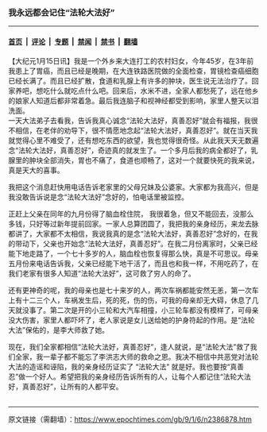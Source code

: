 ### 我永远都会记住“法轮大法好”

---

#### [首页](../../../..?n2386878) &nbsp;|&nbsp; [评论](../../../../../epoch-comment?n2386878) &nbsp;|&nbsp; [专题](../../../../../epoch-special?n2386878) &nbsp;|&nbsp; [禁闻](../../../../../epoch-news?n2386878) &nbsp;|&nbsp; [禁书](../../../../../books?n2386878) &nbsp;|&nbsp; [翻墙](https://github.com/gfw-breaker/nogfw/blob/master/README.md?n2386878)


<div class="post_content" id="artbody" itemprop="articleBody">
 <!-- article content begin -->
 <p>
  【大纪元1月15日讯】我是一个外乡来大连打工的农村妇女，今年45岁，在3年前我患上了胃癌，而且已经是晚期，在大连铁路医院做的全面检查，胃镜检查癌细胞已经长满了。而且已经扩散，食道和乳腺上有许多的肿块，医生说无法治疗了。回家养吧，想吃什么就吃点什么吧。回来后，水米不进，全家人都愁死了，远在他乡的娘家人知道后都非常着急。最后我连脑子和视神经都受到影响，家里人整天以泪洗面。
  <br/>
  一天大法弟子去看我，告诉我真心诚念“法轮大法好，真善忍好”就会有福报，我很不相信，在老伴的劝导下，很不情愿地念起“法轮大法好，真善忍好”。就在当天我就觉得心里不难受了，还有想吃东西的欲望，我也觉得很奇怪。从此我天天无数遍念“法轮大法好，真善忍好”，奇迹真的就发生了。一个多月后我的病全都好了，乳腺里的肿块全部消失，胃也不痛了，食道也顺畅了，这对一个就要快死的我来说，真是天大的喜事。
 </p>
 <p>
  我把这个消息赶快用电话告诉老家里的父母兄妹及公婆家。大家都为我高兴，但是我没敢告诉说是念“法轮大法好”念好的，怕电话里被监控。
 </p>
 <p>
  正赶上父亲在同年的九月份得了脑血栓住院， 我很着急，但又不能回去，没那么多钱，只好等过新年提前回家。一家人总算团圆了，我把我的亲身经历，来龙去脉都讲了，大家都不太相信，我说我真的是念“法轮大法好，真善忍好”念好的，在我的带动下，父亲也开始念“法轮大法好，真善忍好”。在我二月份离家时，父亲已经能下地走路了，一个七十多岁的人，脑血栓也恢复得那么快，真是不可思议。母亲五月份来电话告诉我，父亲已经能下地干活了，而且也和我一样，不用吃药了，在我们老家有很多人知道“法轮大法好”，这可救了穷人的命了。
 </p>
 <p>
  还有更神奇的呢，我的母亲也是七十来岁的人，两次车祸都能安然无恙，第一次车上有十二三个人，车祸发生后，死的死，伤的伤，可我的母亲却无大碍，休息了几天就没事了。第二次是开的小三轮和大汽车相撞，小三轮车都没有模样了，可母亲没大伤害，家里人都吓坏了，老人家说是女儿送给她的护身符起的作用。是“法轮大法”保佑的，是李大师救了她。
 </p>
 <p>
  现在，我们全家都相信“法轮大法好，真善忍好”，逢人就说，是“法轮大法”救了我们全家，我一辈子都不能忘了李洪志大师的救命之恩。我决不相信中共恶党对法轮大法的造谣和诬陷，我的亲身经历证实了 “法轮大法” 就是好。我也要按“真善忍”做一个好人。希望把我的亲身经历告诉所有的人，让每个人都记住“法轮大法好，真善忍好”，让所有的人都平安。
  <br/>
  <font color="#ffffff">
   (http://www.dajiyuan.com)
  </font>
 </p>
 <!-- article content end -->
 <div id="below_article_ad">
 </div>
</div>


---

原文链接（需翻墙）：https://www.epochtimes.com/gb/9/1/6/n2386878.htm